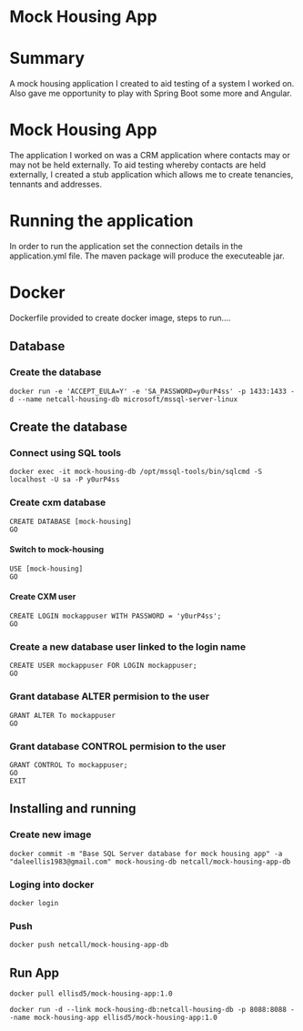 # Mock Housing App

# Summary
A mock housing application I created to aid testing of a system I worked on. Also gave me opportunity to play with Spring Boot some more and Angular.

# Mock Housing App
The application I worked on was a CRM application where contacts may or may not be held externally. To aid testing whereby contacts are held externally, I created a stub application which allows me to create tenancies, tennants and addresses.

# Running the application
In order to run the application set the connection details in the application.yml file. The maven package will produce the executeable jar.

# Docker
Dockerfile provided to create docker image, steps to run....

## Database
### Create the database
```
docker run -e 'ACCEPT_EULA=Y' -e 'SA_PASSWORD=y0urP4ss' -p 1433:1433 -d --name netcall-housing-db microsoft/mssql-server-linux
```

## Create the database 

### Connect using SQL tools
```
docker exec -it mock-housing-db /opt/mssql-tools/bin/sqlcmd -S localhost -U sa -P y0urP4ss
```

### Create cxm database
```
CREATE DATABASE [mock-housing]
GO
```

#### Switch to mock-housing
```
USE [mock-housing]
GO
```

#### Create CXM user
```
CREATE LOGIN mockappuser WITH PASSWORD = 'y0urP4ss';
GO
```

### Create a new database user linked to the login name
```
CREATE USER mockappuser FOR LOGIN mockappuser;
GO
```

### Grant database ALTER permision to the user
```
GRANT ALTER To mockappuser
GO
```

### Grant database CONTROL permision to the user
```
GRANT CONTROL To mockappuser;
GO
EXIT
```

## Installing and running
### Create new image
```
docker commit -m "Base SQL Server database for mock housing app" -a "daleellis1983@gmail.com" mock-housing-db netcall/mock-housing-app-db
```

### Loging into docker
```
docker login
```

### Push
```
docker push netcall/mock-housing-app-db
```

## Run App
```
docker pull ellisd5/mock-housing-app:1.0

docker run -d --link mock-housing-db:netcall-housing-db -p 8088:8088 --name mock-housing-app ellisd5/mock-housing-app:1.0
```
